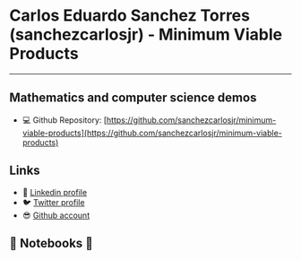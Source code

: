 # Carlos Eduardo Sanchez Torres (sanchezcarlosjr) - Minimum Viable Products
---
## Mathematics and computer science demos

- :computer: Github Repository: [https://github.com/sanchezcarlosjr/minimum-viable-products](https://github.com/sanchezcarlosjr/minimum-viable-products)

## Links

- :office: [Linkedin profile](https://www.linkedin.com/in/carlos-eduardo-sanchez-torres/)
- :bird: [Twitter profile](https://twitter.com/CharllierJr)
- :sunglasses: [Github account](https://github.com/sanchezcarlosjr)

## :notebook: Notebooks :notebook:

